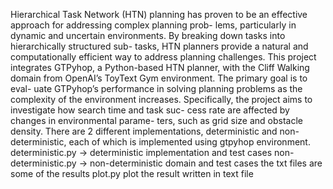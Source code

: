 Hierarchical Task Network (HTN) planning has proven to be
an effective approach for addressing complex planning prob-
lems, particularly in dynamic and uncertain environments.
By breaking down tasks into hierarchically structured sub-
tasks, HTN planners provide a natural and computationally
efficient way to address planning challenges.
This project integrates GTPyhop, a Python-based HTN
planner, with the Cliff Walking domain from OpenAI’s
ToyText Gym environment. The primary goal is to eval-
uate GTPyhop’s performance in solving planning problems
as the complexity of the environment increases. Specifically,
the project aims to investigate how search time and task suc-
cess rate are affected by changes in environmental parame-
ters, such as grid size and obstacle density.
There are 2 different implementations, deterministic and non-deterministic, each of which is implemented using gtpyhop environment.
deterministic.py -> deterministic implementation and test cases
non-deterministic.py -> non-deterministic domain and test cases
the txt files are some of the results
plot.py plot the result written in text file
